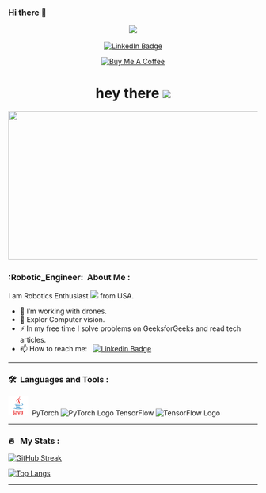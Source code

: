 ### Hi there 👋

<!--
**Shubhamtakbhate1998/Shubhamtakbhate1998** is a ✨ _special_ ✨ repository because its `README.md` (this file) appears on your GitHub profile.

Here are some ideas to get you started:

- 🔭 I’m currently working on ...
- 🌱 I’m currently learning ...
- 👯 I’m looking to collaborate on ...
- 🤔 I’m looking for help with ...
- 💬 Ask me about ...
- 📫 How to reach me: ...
- 😄 Pronouns: ...
- ⚡ Fun fact: ...
-->

<p align="center"><img src="https://media.giphy.com/media/M9gbBd9nbDrOTu1Mqx/giphy.gif" width="100"/></p>
<p align="center">
<a href="https://www.linkedin.com/in/st1998"><img src="https://img.shields.io/badge/LinkedIn-blue?style=for-the-badge&logo=linkedin&logoColor=white" alt="LinkedIn Badge"></a>
</p>
<p align="center">
<a href="https://www.buymeacoffee.com/zed0" target="_blank"><img src="https://cdn.buymeacoffee.com/buttons/default-orange.png" alt="Buy Me A Coffee" height="41" width="174"></a>
</p>


<h1 align="center">hey there <img src="https://media.giphy.com/media/hvRJCLFzcasrR4ia7z/giphy.gif" width="40"></h1>

<p align="center"><img src="https://media.giphy.com/media/dWesBcTLavkZuG35MI/giphy.gif" width="600" height="300"  /></p>

### :Robotic_Engineer: &nbsp;About Me :

I am Robotics Enthusiast <img src="https://media.giphy.com/media/WUlplcMpOCEmTGBtBW/giphy.gif" width="30"> from USA.

- 🔭 I’m working with drones.
- 🌱 Explor Computer vision.
- ⚡ In my free time I solve problems on GeeksforGeeks and read tech articles.
- 📫 How to reach me: &nbsp; [![Linkedin Badge](https://img.shields.io/badge/-Shubham-blue?style=flat&logo=Linkedin&logoColor=white)](https://www.linkedin.com/in/st1998)

---

### 🛠 &nbsp;Languages and Tools :

<p>
<img src="https://github.com/devicons/devicon/blob/master/icons/java/java-original-wordmark.svg" title="Java" alt="Java" width="40" height="40"/>&nbsp;
PyTorch <img src="https://pytorch.org/assets/images/pytorch-logo.png" alt="PyTorch Logo" height="20px">
TensorFlow <img src="https://www.tensorflow.org/images/tf_logo_social.png" alt="TensorFlow Logo" height="20px">
</p>

---

### 🔥 &nbsp; My Stats :
[![GitHub Streak](http://github-readme-streak-stats.herokuapp.com?user=Shubhamtakbhate1998&theme=dark&background=000000)](https://git.io/streak-stats)

[![Top Langs](https://github-readme-stats.vercel.app/api/top-langs/?username=Shubhamtakbhate1998&layout=compact&theme=vision-friendly-dark)](https://github.com/anuraghazra/github-readme-stats)

---







